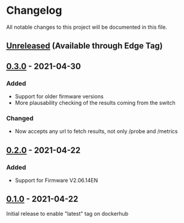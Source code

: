 # Changelog
All notable changes to this project will be documented in this file.

## [Unreleased] (Available through Edge Tag)

## [0.3.0] - 2021-04-30
### Added
- Support for older firmware versions
- More plausability checking of the results coming from the switch

### Changed
- Now accepts any url to fetch results, not only /probe and /metrics

## [0.2.0] - 2021-04-22
### Added
- Support for Firmware V2.06.14EN

## [0.1.0] - 2021-04-22
Initial release to enable "latest" tag on dockerhub

[unreleased]: https://github.com/tillsteinbach/prosafe_exporter_python/compare/v0.3.0...HEAD
[0.3.0]: https://github.com/tillsteinbach/prosafe_exporter_python/releases/tag/v0.3.0
[0.2.0]: https://github.com/tillsteinbach/prosafe_exporter_python/releases/tag/v0.2.0
[0.1.0]: https://github.com/tillsteinbach/prosafe_exporter_python/releases/tag/v0.1.0
